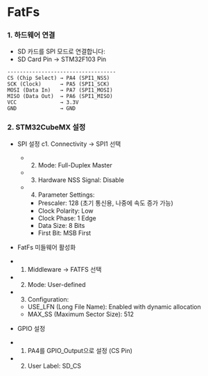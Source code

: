 # FatFs

### 1. 하드웨어 연결
   * SD 카드를 SPI 모드로 연결합니다:
   * SD Card Pin  →  STM32F103 Pin
```
-----------------------------------
CS (Chip Select) → PA4 (SPI1_NSS)
SCK (Clock)      → PA5 (SPI1_SCK)
MOSI (Data In)   → PA7 (SPI1_MOSI)
MISO (Data Out)  → PA6 (SPI1_MISO)
VCC              → 3.3V
GND              → GND
```

### 2. STM32CubeMX 설정

- SPI 설정
c1. Connectivity → SPI1 선택
  - 2. Mode: Full-Duplex Master
  - 3. Hardware NSS Signal: Disable
  - 4. Parameter Settings:
    - Prescaler: 128 (초기 통신용, 나중에 속도 증가 가능)
    - Clock Polarity: Low
    - Clock Phase: 1 Edge
    - Data Size: 8 Bits
    - First Bit: MSB First
- FatFs 미들웨어 활성화
- 1. Middleware → FATFS 선택
- 2. Mode: User-defined
- 3. Configuration:
    - USE_LFN (Long File Name): Enabled with dynamic allocation
    - MAX_SS (Maximum Sector Size): 512

- GPIO 설정
- 1. PA4를 GPIO_Output으로 설정 (CS Pin)
- 2. User Label: SD_CS

